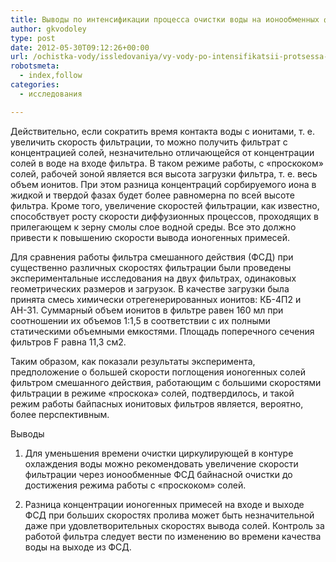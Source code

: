 ```yaml
---
title: Выводы по интенсификации процесса очистки воды на ионообменных фильтрах
author: gkvodoley
type: post
date: 2012-05-30T09:12:26+00:00
url: /ochistka-vody/issledovaniya/vy-vody-po-intensifikatsii-protsessa-ochistki-vody-na-ionoobmenny-h-fil-trah.html
robotsmeta:
  - index,follow
categories:
  - исследования

---
```

Действительно, если сократить время контакта воды с ионитами, т. е. увеличить скорость фильтрации, то можно получить фильтрат с концентрацией солей, незначительно отличающейся от концентрации солей в воде на входе фильтра. В таком режиме работы, с «проскоком» солей, рабочей зоной является вся высота загрузки фильтра, т. е. весь объем ионитов. При этом разница концентраций сорбируемого иона в жидкой и твердой фазах будет более равномерна по всей высоте фильтра. Кроме того, увеличение скоростей фильтрации, как известно, способствует росту скорости диффузионных процессов, проходящих в прилегающем к зерну смолы слое водной среды. Все это должно привести к повышению скорости вывода ионогенных примесей.
  
Для сравнения работы фильтра смешанного действия (ФСД) при существенно различных скоростях фильтрации были проведены экспериментальные исследования на двух фильтрах, одинаковых геометрических размеров и загрузок. В качестве загрузки была принята смесь химически отрегенерированных ионитов: КБ-4П2 и АН-31. Суммарный объем ионитов в фильтре равен 160 мл при соотношении их объемов 1:1,5 в соответствии с их полными статическими объемными емкостями. Площадь поперечного сечения фильтров F равна 11,3 см2.
  
Таким образом, как показали результаты эксперимента, предположение о большей скорости поглощения ионогенных солей фильтром смешанного действия, работающим с большими скоростями фильтрации в режиме «проскока» солей, подтвердилось, и такой режим работы байпасных ионитовых фильтров является, вероятно, более перспективным.
  
Выводы
  
1. Для уменьшения времени очистки циркулирующей в контуре охлаждения воды можно рекомендовать увеличение скорости фильтрации через ионообменные ФСД байнасной очистки до достижения режима работы с «проскоком» солей.
  
3. Разница концентрации ионогенных примесей на входе и выходе ФСД при больших скоростях пролива может быть незначительной даже при удовлетворительных скоростях вывода солей. Контроль за работой фильтра следует вести по изменению во времени качества воды на выходе из ФСД.